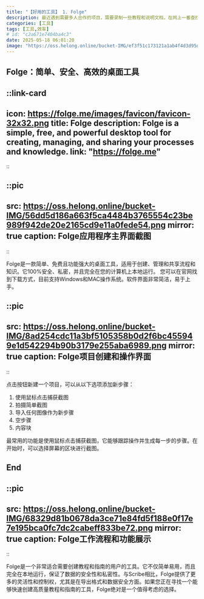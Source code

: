 ```yaml
---
title: "【好用的工具】 1. Folge"
description: 最近遇到需要多人合作的项目，需要录制一些教程和说明文档，在网上一番查找后发现了比较好用的工具scribehow,但是其只能在浏览器中使用，最终我决定使用Folge作为替代。
categories: [工具]
tags: [工具,效率]
# id: "c2a671e7404ba4c3"
date: 2025-05-18 06:01:20
image: "https://oss.helong.online/bucket-IMG/ef3f51c173121a1ab4f4d3d95dee2fb921c7d65bd4390f0bac0a513ac7a619cf.png"
---
```


## Folge：简单、安全、高效的桌面工具

::link-card
---
icon: https://folge.me/images/favicon/favicon-32x32.png
title: Folge
description: Folge is a simple, free, and powerful desktop tool for creating, managing, and sharing your processes and knowledge.
link: "https://folge.me"
---
::

::pic
---
src: https://oss.helong.online/bucket-IMG/56dd5d186a663f5ca4484b3765554c23be989f942de20e2165cd9e11a0fede54.png
mirror: true
caption: Folge应用程序主界面截图
---
::

Folge是一款简单、免费且功能强大的桌面工具，适用于创建、管理和共享流程和知识。它100%安全、私密，并且完全在您的计算机上本地运行。
您可以在官网找到下载方式，目前支持Windows和MAC操作系统。软件界面非常简洁，易于上手。

::pic
---
src: https://oss.helong.online/bucket-IMG/8ad254cdc11a3bf5105358b0d2f6bc455949e1d542294b90b3179e255aba6989.png
mirror: true
caption: Folge项目创建和操作界面
---
::

点击按钮新建一个项目，可以从以下选项添加新步骤：
1. 使用鼠标点击捕获截图
2. 拍摄简单截图
3. 导入任何图像作为新步骤
4. 空步骤
5. 内容块

最常用的功能是使用鼠标点击捕获截图，它能够跟踪操作并生成每一步的步骤。在开始时，可以选择屏幕的区块进行截图。

## End

::pic
---
src: https://oss.helong.online/bucket-IMG/68329d81b0678da3ce71e84fd5f188e0f17e7e195bca0fc7dc2cabeff833be72.png
mirror: true
caption: Folge工作流程和功能展示
---
::

Folge是一个非常适合需要创建教程和指南的用户的工具。它不仅简单易用，而且完全在本地运行，保证了数据的安全性和私密性。与Scribe相比，Folge提供了更多的灵活性和控制权，尤其是在导出格式和数据安全方面。如果您正在寻找一个能够快速创建高质量教程和指南的工具，Folge绝对是一个值得考虑的选择。
